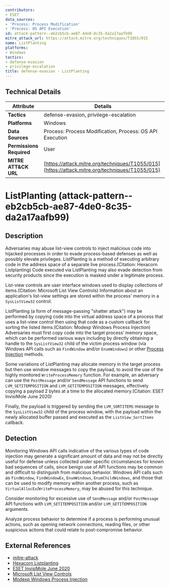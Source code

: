 ```yaml
---
contributors:
- ESET
data_sources:
- 'Process: Process Modification'
- 'Process: OS API Execution'
id: attack-pattern--eb2cb5cb-ae87-4de0-8c35-da2a17aafb99
mitre_attack_url: https://attack.mitre.org/techniques/T1055/015
name: ListPlanting
platforms:
- Windows
tactics:
- defense-evasion
- privilege-escalation
title: defense-evasion - ListPlanting
---
```


## Technical Details

| Attribute | Details |
|-----------|----------|
| **Tactics** | defense-evasion, privilege-escalation |
| **Platforms** | Windows |
| **Data Sources** | Process: Process Modification, Process: OS API Execution |
| **Permissions Required** | User |
| **MITRE ATT&CK URL** | [https://attack.mitre.org/techniques/T1055/015](https://attack.mitre.org/techniques/T1055/015) |

# ListPlanting (attack-pattern--eb2cb5cb-ae87-4de0-8c35-da2a17aafb99)

## Description
Adversaries may abuse list-view controls to inject malicious code into hijacked processes in order to evade process-based defenses as well as possibly elevate privileges. ListPlanting is a method of executing arbitrary code in the address space of a separate live process.(Citation: Hexacorn Listplanting) Code executed via ListPlanting may also evade detection from security products since the execution is masked under a legitimate process.

List-view controls are user interface windows used to display collections of items.(Citation: Microsoft List View Controls) Information about an application's list-view settings are stored within the process' memory in a <code>SysListView32</code> control.

ListPlanting (a form of message-passing "shatter attack") may be performed by copying code into the virtual address space of a process that uses a list-view control then using that code as a custom callback for sorting the listed items.(Citation: Modexp Windows Process Injection) Adversaries must first copy code into the target process’ memory space, which can be performed various ways including by directly obtaining a handle to the <code>SysListView32</code> child of the victim process window (via Windows API calls such as <code>FindWindow</code> and/or <code>EnumWindows</code>) or other [Process Injection](https://attack.mitre.org/techniques/T1055) methods.

Some variations of ListPlanting may allocate memory in the target process but then use window messages to copy the payload, to avoid the use of the highly monitored <code>WriteProcessMemory</code> function. For example, an adversary can use the <code>PostMessage</code> and/or <code>SendMessage</code> API functions to send <code>LVM_SETITEMPOSITION</code> and <code>LVM_GETITEMPOSITION</code> messages, effectively copying a payload 2 bytes at a time to the allocated memory.(Citation: ESET InvisiMole June 2020) 

Finally, the payload is triggered by sending the <code>LVM_SORTITEMS</code> message to the <code>SysListView32</code> child of the process window, with the payload within the newly allocated buffer passed and executed as the <code>ListView_SortItems</code> callback.

## Detection
Monitoring Windows API calls indicative of the various types of code injection may generate a significant amount of data and may not be directly useful for defense unless collected under specific circumstances for known bad sequences of calls, since benign use of API functions may be common and difficult to distinguish from malicious behavior. Windows API calls such as <code>FindWindow</code>, <code>FindWindowEx</code>, <code>EnumWindows</code>, <code>EnumChildWindows</code>, and those that can be used to modify memory within another process, such as <code>VirtualAllocEx</code>/<code>WriteProcessMemory</code>, may be abused for this technique. 

Consider monitoring for excessive use of <code>SendMessage</code> and/or <code>PostMessage</code> API functions with <code>LVM_SETITEMPOSITION</code> and/or <code>LVM_GETITEMPOSITION</code> arguments.

Analyze process behavior to determine if a process is performing unusual actions, such as opening network connections, reading files, or other suspicious actions that could relate to post-compromise behavior. 

## External References
- [mitre-attack](https://attack.mitre.org/techniques/T1055/015)
- [Hexacorn Listplanting](https://www.hexacorn.com/blog/2019/04/25/listplanting-yet-another-code-injection-trick/)
- [ESET InvisiMole June 2020](https://www.welivesecurity.com/wp-content/uploads/2020/06/ESET_InvisiMole.pdf)
- [Microsoft List View Controls](https://docs.microsoft.com/windows/win32/controls/list-view-controls-overview)
- [Modexp Windows Process Injection](https://modexp.wordpress.com/2019/04/25/seven-window-injection-methods/)
